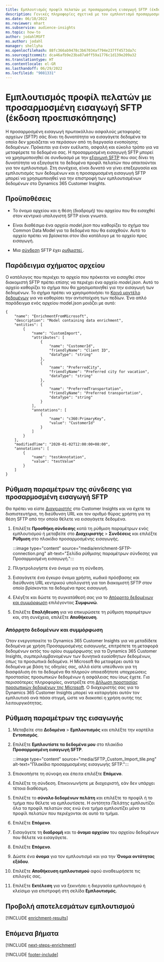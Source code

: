 ```yaml
---
title: Εμπλουτισμός προφίλ πελατών με προσαρμοσμένη εισαγωγή SFTP (έκδοση προεπισκόπησης)
description: Γενικές πληροφορίες σχετικά με τον εμπλουτισμό προσαρμοσμένων εισαγωγών SFTP.
ms.date: 06/10/2022
ms.reviewer: mhart
ms.subservice: audience-insights
ms.topic: how-to
author: jodahlMSFT
ms.author: jodahl
manager: shellyha
ms.openlocfilehash: 88fc366ab9478c3b67034af794e237ff4573da7c
ms.sourcegitcommit: dca46afb9e23ba87a0ff59a1776c1d139e209a32
ms.translationtype: HT
ms.contentlocale: el-GR
ms.lasthandoff: 06/29/2022
ms.locfileid: "9081331"
---
```

# <a name="enrich-customer-profiles-with-sftp-custom-import-preview"></a>Εμπλουτισμός προφίλ πελατών με προσαρμοσμένη εισαγωγή SFTP (έκδοση προεπισκόπησης)

Η προσαρμοσμένη εισαγωγή πρωτοκόλλου ασφαλούς μεταφοράς αρχείων (SFTP) σάς δίνει τη δυνατότητα να εισαγάγετε δεδομένα τα οποία δεν χρειάζεται να περάσουν από τη διεργασία ενοποίησης δεδομένων. Πρόκειται για έναν ευέλικτο, ασφαλή και εύκολο τρόπο για να μεταφέρετε τα δεδομένα σας. Η προσαρμοσμένη εισαγωγή SFTP μπορεί να χρησιμοποιηθεί σε συνδυασμό με την [εξαγωγή SFTP](export-sftp.md) που σας δίνει τη δυνατότητα να εξαγάγετε τα δεδομένα προφίλ πελατών που απαιτούνται για τον εμπλουτισμό. Στη συνέχεια, είναι δυνατό να γίνει επεξεργασία και εμπλουτισμός των δεδομένων και η προσαρμοσμένη εισαγωγή SFTP μπορεί να χρησιμοποιηθεί για την επιστροφή των εμπλουτισμένων δεδομένων στο Dynamics 365 Customer Insights.

## <a name="prerequisites"></a>Προϋποθέσεις

- Το όνομα αρχείου και η θέση (διαδρομή) του αρχείου που θα εισαχθεί στον κεντρικό υπολογιστή SFTP είναι γνωστά.

- Είναι διαθέσιμο ένα αρχείο *model.json* που καθορίζει το σχήμα του Common Data Model για τα δεδομένα που θα εισαχθούν. Αυτό το αρχείο πρέπει να βρίσκεται στον ίδιο κατάλογο με το αρχείο προς εισαγωγή.

- Μια [σύνδεση](connections.md) SFTP έχει [ρυθμιστεί ](#configure-the-connection-for-sftp-custom-import).

## <a name="file-schema-example"></a>Παράδειγμα σχήματος αρχείου

Ο κατάλογος που περιέχει το αρχείο που πρόκειται να εισαχθεί στον διακομιστή SFTP πρέπει επίσης να περιέχει ένα αρχείο *model.json*. Αυτό το αρχείο καθορίζει το σχήμα που θα χρησιμοποιηθεί για την εισαγωγή των δεδομένων. Το σχήμα πρέπει να χρησιμοποιήσει το [Κοινό μοντέλο δεδομένων](/common-data-model/) για να καθορίσει την αντιστοίχιση των πεδίων. Ένα απλό παράδειγμα ενός αρχείου model.json μοιάζει με αυτό:

```
{
    "name": "EnrichmentFromMicrosoft",
    "description": "Model containing data enrichment",
    "entities": [
        {
            "name": "CustomImport",
            "attributes": [
                {
                    "name": "CustomerId",
                    "friendlyName": "Client ID",
                    "dataType": "string"
                },
                {
                    "name": "PreferredCity",
                    "friendlyName": "Preferred city for vacation",
                    "dataType": "string"
                },
                {
                    "name": "PreferredTransportation",
                    "friendlyName": "Preferred transportation",
                    "dataType": "string"
                }
            ],
            "annotations": [
                {
                    "name": "c360:PrimaryKey",
                    "value": "CustomerId"
                }
            ]
        }
    ],
    "modifiedTime": "2020-01-02T12:00:00+08:00",
    "annotations": [
        {
            "name": "testAnnotation",
            "value": "testValue"
        }
    ]
}
```

## <a name="configure-the-connection-for-sftp-custom-import"></a>Ρύθμιση παραμέτρων της σύνδεσης για προσαρμοσμένη εισαγωγή SFTP

Θα πρέπει να είστε [Διαχειριστής](permissions.md#admin) στο Customer Insights και να έχετε τα διαπιστευτήρια, τη διεύθυνση URL και τον αριθμό θύρας χρήστη για τη θέση SFTP από την οποία θέλετε να εισαγάγετε δεδομένα.

1. Επιλέξτε **Προσθήκη σύνδεσης** κατά τη ρύθμιση παραμέτρων ενός εμπλουτισμού ή μεταβείτε στο **Διαχειριστής** > **Συνδέσεις** και επιλέξτε **Ρύθμιση** στο πλακίδιο προσαρμοσμένης εισαγωγής.

   :::image type="content" source="media/enrichment-SFTP-connection.png" alt-text="Σελίδα ρύθμισης παραμέτρων σύνδεσης για Προσαρμοσμένη εισαγωγή.":::

1. Πληκτρολογήστε ένα όνομα για τη σύνδεση.

1. Εισαγάγετε ένα έγκυρο όνομα χρήστη, κωδικό πρόσβασης και διεύθυνση URL κεντρικού υπολογιστή για τοn διακομιστή SFTP στον οποίο βρίσκονται τα δεδομένα προς εισαγωγή.

1. Ελέγξτε και δώστε τη συγκατάθεσή σας για το [Απόρρητο δεδομένων και συμμόρφωση](#data-privacy-and-compliance) επιλέγοντας **Συμφωνώ**.

1. Επιλέξτε **Επαλήθευση** για να επικυρώσετε τη ρύθμιση παραμέτρων και, στη συνέχεια, επιλέξτε **Αποθήκευση**.

### <a name="data-privacy-and-compliance"></a>Απόρρητο δεδομένων και συμμόρφωση

Όταν ενεργοποιείτε το Dynamics 365 Customer Insights για να μεταδίδετε δεδομένα με χρήση Προσαρμοσμένης εισαγωγής, επιτρέπετε τη μεταφορά δεδομένων εκτός του ορίου συμμόρφωσης για το Dynamics 365 Customer Insights, συμπεριλαμβανομένων των δυνητικά ευαίσθητων δεδομένων, όπως τα προσωπικά δεδομένα. Η Microsoft θα μεταφέρει αυτά τα δεδομένα με βάση τις οδηγίες σας, αλλά είστε υπεύθυνοι για τη διασφάλιση ότι τα δεδομένα θα πληρούν οποιεσδήποτε υποχρεώσεις προστασίας προσωπικών δεδομένων ή ασφάλειας που ίσως έχετε. Για περισσότερες πληροφορίες, ανατρέξτε στη [Δήλωση προστασίας προσωπικών δεδομένων της Microsoft](https://go.microsoft.com/fwlink/?linkid=396732).
Ο διαχειριστής σας για το Dynamics 365 Customer Insights μπορεί να καταργήσει αυτόν τον εμπλουτισό ανά πάσα στιγμή, ώστε να διακοπεί η χρήση αυτής της λειτουργικότητας.

## <a name="configure-the-import"></a>Ρύθμιση παραμέτρων της εισαγωγής

1. Μεταβείτε στα **Δεδομένα** > **Εμπλουτισμός** και επιλέξτε την καρτέλα **Εντοπισμός**.

1. Επιλέξτε **Εμπλουτίστε τα δεδομένα μου** στο πλακίδιο **Προσαρμοσμένη εισαγωγή SFTP**.

   :::image type="content" source="media/SFTP_Custom_Import_tile.png" alt-text="Πλακίδιο προσαρμοσμένης εισαγωγής SFTP.":::

1. Επισκοπήστε τη σύνοψη και έπειτα επιλέξτε **Επόμενο**.

1. Επιλέξτε τη σύνδεση. Επικοινωνήστε με διαχειριστή, εάν δεν υπάρχει τέτοια διαθέσιμη.

1. Επιλέξτε το **σύνολο δεδομένων πελάτη** και επιλέξτε το προφίλ ή το τμήμα που θέλετε να εμπλουτίσετε. Η οντότητα *Πελάτης* εμπλουτίζει όλα τα προφίλ πελατών σας ενώ ένα τμήμα εμπλουτίζει μόνο τα προφίλ πελατών που περιέχονται σε αυτό το τμήμα.

1. Επιλέξτε **Επόμενο**.

1. Εισαγάγετε τη **διαδρομή** και το **όνομα αρχείου** του αρχείου δεδομένων που θέλετε να εισαγάγετε.

1. Επιλέξτε **Επόμενο**.

1. Δώστε ένα **όνομα** για τον εμπλουτισμό και για την **Όνομα οντότητας εξόδου**.

1. Επιλέξτε **Αποθήκευση εμπλουτισμού** αφού αναθεωρήσετε τις επιλογές σας.

1. Επιλέξτε **Εκτέλεση** για να ξεκινήσει η διεργασία εμπλουτισμού ή κλείσιμο για επιστροφή στη σελίδα **Εμπλουτισμός**.

## <a name="view-enrichment-results"></a>Προβολή αποτελεσμάτων εμπλουτισμού

[!INCLUDE [enrichment-results](includes/enrichment-results.md)]

## <a name="next-steps"></a>Επόμενα βήματα

[!INCLUDE [next-steps-enrichment](includes/next-steps-enrichment.md)]

[!INCLUDE [footer-include](includes/footer-banner.md)]
